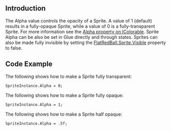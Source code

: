 ## Introduction

The Alpha value controls the opacity of a Sprite. A value of 1 (default) results in a fully-opaque Sprite, while a value of 0 is a fully-transparent Sprite. For more information see the [Alpha property on IColorable](/frb/docs/index.php?title=FlatRedBall.Graphics.IColorable.Alpha.md "FlatRedBall.Graphics.IColorable.Alpha"). Sprite Alpha can be also be set in Glue directly and through states. Sprites can also be made fully invisible by setting the [FlatRedBall.Sprite.Visible](/frb/docs/index.php?title=FlatRedBall.Sprite.Visible.md "FlatRedBall.Sprite.Visible") property to false.

## Code Example

The following shows how to make a Sprite fully transparent:

    SpriteInstance.Alpha = 0;

The following shows how to make a Sprite fully opaque:

    SpriteInstance.Alpha = 1;

The following shows how to make a Sprite half opaque:

    SpriteInstance.Alpha = .5f;
